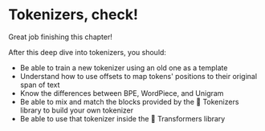 # Tokenizers, check!



Great job finishing this chapter!

After this deep dive into tokenizers, you should:

- Be able to train a new tokenizer using an old one as a template
- Understand how to use offsets to map tokens' positions to their original span of text
- Know the differences between BPE, WordPiece, and Unigram
- Be able to mix and match the blocks provided by the 🤗 Tokenizers library to build your own tokenizer
- Be able to use that tokenizer inside the 🤗 Transformers library
